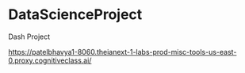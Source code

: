 # DataScienceProject

Dash Project

https://patelbhavya1-8060.theianext-1-labs-prod-misc-tools-us-east-0.proxy.cognitiveclass.ai/
